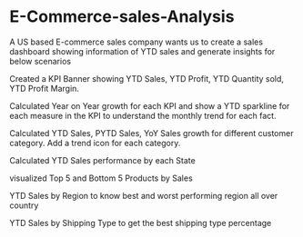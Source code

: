 # E-Commerce-sales-Analysis

A US based E-commerce sales company wants us to create a sales dashboard showing information of YTD sales and generate insights for below scenarios 

Created a KPI Banner showing YTD Sales, YTD Profit, YTD Quantity sold, YTD Profit Margin.

Calculated Year on Year growth for each KPI and show a YTD sparkline for each measure in the KPI to understand the monthly trend for each fact.

Calculated YTD Sales, PYTD Sales, YoY Sales growth for different customer category. Add a trend icon for each category.

Calculated YTD Sales performance by each State

visualized Top 5 and Bottom 5 Products by Sales

YTD Sales by Region to know best and worst performing region all over country

YTD Sales by Shipping Type to get the best shipping type percentage
